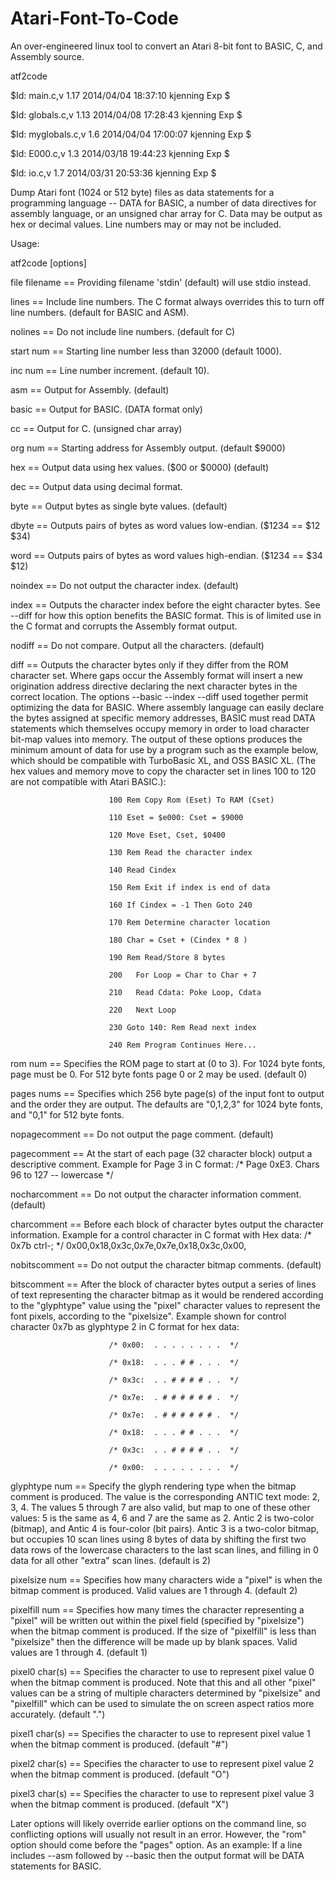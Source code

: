 # Atari-Font-To-Code
An over-engineered linux tool to convert an Atari 8-bit font to BASIC, C, and Assembly source.

atf2code

$Id: main.c,v 1.17 2014/04/04 18:37:10 kjenning Exp $

$Id: globals.c,v 1.13 2014/04/08 17:28:43 kjenning Exp $

$Id: myglobals.c,v 1.6 2014/04/04 17:00:07 kjenning Exp $

$Id: E000.c,v 1.3 2014/03/18 19:44:23 kjenning Exp $

$Id: io.c,v 1.7 2014/03/31 20:53:36 kjenning Exp $

Dump Atari font (1024 or 512 byte) files as data statements for a programming
language -- DATA for BASIC, a number of data directives for assembly language,
or an unsigned char array for C.
Data may be output as hex or decimal values.  Line numbers may or may not be
included.

Usage:

atf2code [options]

file          filename == Providing filename 'stdin' (default) will use stdio
                          instead.

lines                  == Include line numbers. The C format always overrides
                          this to turn off line numbers. (default for BASIC
                          and ASM).

nolines                == Do not include line numbers. (default for C)

start              num == Starting line number less than 32000 (default 1000).

inc                num == Line number increment. (default 10).

asm                    == Output for Assembly. (default)

basic                  == Output for BASIC. (DATA format only)

cc                     == Output for C. (unsigned char array)

org                num == Starting address for Assembly output. (default
                          $9000)

hex                    == Output data using hex values. ($00 or $0000)
                          (default)

dec                    == Output data using decimal format.

byte                   == Output bytes as single byte values. (default)

dbyte                  == Outputs pairs of bytes as word values low-endian.
                          ($1234 == $12 $34)

word                   == Outputs pairs of bytes as word values high-endian.
                          ($1234 == $34 $12)

noindex                == Do not output the character index. (default)

index                  == Outputs the character index before the eight
                          character bytes.  See --diff for how this option
                          benefits the BASIC format.  This is of limited use
                          in the C format and corrupts the Assembly format
                          output.

nodiff                 == Do not compare. Output all the characters. (default)

diff                   == Outputs the character bytes only if they differ from
                          the ROM character set. Where gaps occur the Assembly
                          format will insert a new origination address
                          directive declaring the next character bytes in the
                          correct location. The options --basic --index --diff
                          used together permit optimizing the data for BASIC.
                          Where assembly language can easily declare the bytes
                          assigned at specific memory addresses, BASIC must
                          read DATA statements which themselves occupy memory
                          in order to load character bit-map values into
                          memory. The output of these options produces the
                          minimum amount of data for use by a program such as
                          the example below, which should be compatible with
                          TurboBasic XL, and OSS BASIC XL. (The hex values and
                          memory move to copy the character set in lines 100
                          to 120 are not compatible with Atari BASIC.):
                          
                          100 Rem Copy Rom (Eset) To RAM (Cset)
                          
                          110 Eset = $e000: Cset = $9000
                          
                          120 Move Eset, Cset, $0400
                          
                          130 Rem Read the character index
                          
                          140 Read Cindex
                          
                          150 Rem Exit if index is end of data
                          
                          160 If Cindex = -1 Then Goto 240
                          
                          170 Rem Determine character location
                          
                          180 Char = Cset + (Cindex * 8 )
                          
                          190 Rem Read/Store 8 bytes
                          
                          200   For Loop = Char to Char + 7
                          
                          210   Read Cdata: Poke Loop, Cdata
                          
                          220   Next Loop
                          
                          230 Goto 140: Rem Read next index
                          
                          240 Rem Program Continues Here...

rom                num == Specifies the ROM page to start at (0 to 3). For
                          1024 byte fonts, page must be 0. For 512 byte fonts
                          page 0 or 2 may be used. (default 0)

pages             nums == Specifies which 256 byte page(s) of the input font
                          to output and the order they are output. The
                          defaults are "0,1,2,3" for 1024 byte fonts, and
                          "0,1" for 512 byte fonts.

nopagecomment          == Do not output the page comment. (default)

pagecomment            == At the start of each page (32 character block)
                          output a descriptive comment.
                          Example for Page 3 in C format:
                          /* Page 0xE3.  Chars 96 to 127 -- lowercase */

nocharcomment          == Do not output the character information comment.
                          (default)

charcomment            == Before each block of character bytes output the
                          character information.
                          Example for a control character in C format with Hex
                          data:
                          /* 0x7b ctrl-; */
                          0x00,0x18,0x3c,0x7e,0x7e,0x18,0x3c,0x00,

nobitscomment          == Do not output the character bitmap comments.
                          (default)

bitscomment            == After the block of character bytes output a series
                          of lines of text representing the character bitmap
                          as it would be rendered according to the "glyphtype"
                          value using the "pixel" character values to
                          represent the font pixels, according to the
                          "pixelsize".
                          Example shown for control character 0x7b as
                          glyphtype 2 in C format for hex data:
                          
                          /* 0x00:  . . . . . . . .  */
                          
                          /* 0x18:  . . . # # . . .  */
                          
                          /* 0x3c:  . . # # # # . .  */
                          
                          /* 0x7e:  . # # # # # # .  */
                          
                          /* 0x7e:  . # # # # # # .  */
                          
                          /* 0x18:  . . . # # . . .  */
                          
                          /* 0x3c:  . . # # # # . .  */
                          
                          /* 0x00:  . . . . . . . .  */

glyphtype          num == Specify the glyph rendering type when the bitmap
                          comment is produced. The value is the corresponding
                          ANTIC text mode: 2, 3, 4. The values 5 through 7 are
                          also valid, but map to one of these other values: 5
                          is the same as 4, 6 and 7 are the same as 2.  Antic
                          2 is two-color (bitmap), and Antic 4 is four-color
                          (bit pairs).  Antic 3 is a two-color bitmap, but
                          occupies 10 scan lines using 8 bytes of data by
                          shifting the first two data rows of the lowercase
                          characters to the last scan lines, and filling in 0
                          data for all other "extra" scan lines. (default is
                          2)

pixelsize          num == Specifies how many characters wide a "pixel" is when
                          the bitmap comment is produced. Valid values are 1
                          through 4. (default 2)

pixelfill          num == Specifies how many times the character representing
                          a "pixel" will be written out within the pixel field
                          (specified by "pixelsize") when the bitmap comment
                          is produced.  If the size  of "pixelfill" is less
                          than "pixelsize" then the difference will be made up
                          by blank spaces. Valid values are 1 through 4.
                          (default 1)

pixel0         char(s) == Specifies the character to use to represent pixel
                          value 0 when the bitmap comment is produced. Note
                          that this and all other "pixel" values can be a
                          string of multiple characters determined by
                          "pixelsize" and "pixelfill" which can be used to
                          simulate the on screen aspect ratios more
                          accurately. (default ".")

pixel1         char(s) == Specifies the character to use to represent pixel
                          value 1 when the bitmap comment is produced.
                          (default "#")

pixel2         char(s) == Specifies the character to use to represent pixel
                          value 2 when the bitmap comment is produced.
                          (default "O")

pixel3         char(s) == Specifies the character to use to represent pixel
                          value 3 when the bitmap comment is produced.
                          (default "X")

Later options will likely override earlier options on the command line, so
conflicting options will usually not result in an error. However, the "rom"
option should come before the "pages" option. As an example: If a line
includes --asm followed by --basic then the output format will be DATA
statements for BASIC.
